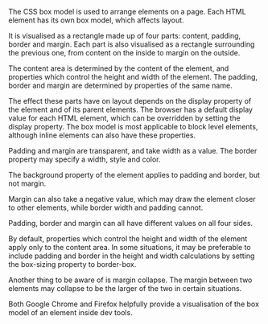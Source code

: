 The CSS box model is used to arrange elements on a page. Each HTML element has its own box model, which affects layout. 

It is visualised as a rectangle made up of four parts: content, padding, border and margin. Each part is also visualised as a rectangle surrounding the previous one, from content on the inside to margin on the outside.

The content area is determined by the content of the element, and properties which control the height and width of the element. The padding, border and margin are determined by properties of the same name.

The effect these parts have on layout depends on the display property of the element and of its parent elements. The browser has a default display value for each HTML element, which can be overridden by setting the display property. The box model is most applicable to block level elements, although inline elements can also have these properties.

Padding and margin are transparent, and take width as a value. The border property may specify a width, style and color.

The background property of the element applies to padding and border, but not margin.

Margin can also take a negative value, which may draw the element closer to other elements, while border width and padding cannot.

Padding, border and margin can all have different values on all four sides.

By default, properties which control the height and width of the element apply only to the content area. In some situations, it may be preferable to include padding and border in the height and width calculations by setting the box-sizing property to border-box.

Another thing to be aware of is margin collapse. The margin between two elements may collapse to be the larger of the two in certain situations.

Both Google Chrome and Firefox helpfully provide a visualisation of the box model of an element inside dev tools.